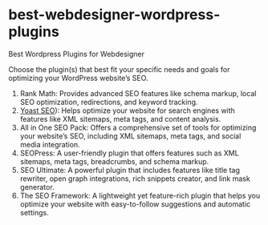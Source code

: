# best-webdesigner-wordpress-plugins
Best Wordpress Plugins for Webdesigner

Choose the plugin(s) that best fit your specific needs and goals for optimizing your WordPress website’s SEO.

1.	Rank Math: Provides advanced SEO features like schema markup, local SEO optimization, redirections, and keyword tracking.
2.	[Yoast SEO](https://wordpress.org/plugins/wordpress-seo/)): Helps optimize your website for search engines with features like XML sitemaps, meta tags, and content analysis.
3.	All in One SEO Pack: Offers a comprehensive set of tools for optimizing your website’s SEO, including XML sitemaps, meta tags, and social media integration.
4.	SEOPress: A user-friendly plugin that offers features such as XML sitemaps, meta tags, breadcrumbs, and schema markup.
5.	SEO Ultimate: A powerful plugin that includes features like title tag rewriter, open graph integrations, rich snippets creator, and link mask generator.
6.	The SEO Framework: A lightweight yet feature-rich plugin that helps you optimize your website with easy-to-follow suggestions and automatic settings.

